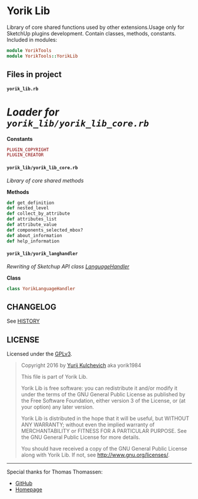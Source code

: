 Yorik Lib
=========
Library of core shared functions used by other extensions.Usage only for SketchUp plugins development. Contain classes, methods, constants. Included in modules:


```ruby
module YorikTools
module YorikTools::YorikLib
```

Files in project
----------------

#### `yorik_lib.rb`

*Loader for `yorik_lib/yorik_lib_core.rb`*
=======

**Constants**

```ruby
PLUGIN_COPYRIGHT
PLUGIN_CREATOR
```

#### `yorik_lib/yorik_lib_core.rb`
*Library of core shared methods*

**Methods**

```ruby
def get_definition
def nested_level
def collect_by_attribute
def attributes_list
def attribute_value
def components_selected_mbox?
def about_information
def help_information
```

#### `yorik_lib/yorik_langhandler`
*Rewriting of Sketchup API class [LanguageHandler](http://www.sketchup.com/intl/en/developer/docs/ourdoc/languagehandler)*

**Class**

```ruby
class YorikLanguageHandler
```

CHANGELOG
---------

See [HISTORY](HISTORY.md)

LICENSE
-------

Licensed under the [GPLv3](https://www.gnu.org/licenses/gpl-3.0.txt).

> Copyright 2016 by  [Yurij Kulchevich](mailto:yorik1984@gmail.com) aka yorik1984
>
> This file is part of Yorik Lib.
>
> Yorik Lib is free software: you can redistribute it and/or modify
> it under the terms of the GNU General Public License as published by
> the Free Software Foundation, either version 3 of the License, or
> (at your option) any later version.
>
> Yorik Lib is distributed in the hope that it will be useful,
> but WITHOUT ANY WARRANTY; without even the implied warranty of
> MERCHANTABILITY or FITNESS FOR A PARTICULAR PURPOSE.  See the
> GNU General Public License for more details.
>
> You should have received a copy of the GNU General Public License
> along with Yorik Lib.  If not, see <http://www.gnu.org/licenses/>.

---
Special thanks for Thomas Thomassen:
* [GitHub](https://github.com/thomthom)
* [Homepage](http://www.thomthom.net/)
